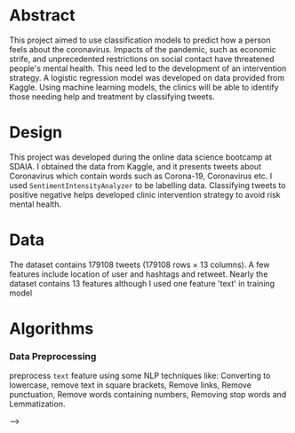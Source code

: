 
# Abstract
This project aimed to use classification models to predict how a person feels about the coronavirus.  Impacts of the pandemic, such as economic strife, and unprecedented restrictions on social contact have threatened people's mental health. This need led to the development of an intervention strategy. A logistic regression model was developed on data provided from Kaggle.  Using machine learning models, the clinics will be able to identify those needing help and treatment by classifying tweets. 

# Design
This project was developed during the online data science bootcamp at SDAIA. I obtained the data from Kaggle, and it presents tweets about Coronavirus which contain words such as Corona-19, Coronavirus etc. I used ``SentimentIntensityAnalyzer`` to be labelling data. Classifying tweets to positive negative helps developed clinic intervention strategy to avoid risk mental health.

# Data
The dataset contains 179108 tweets (179108 rows × 13 columns). A few features include location of user and hashtags and retweet. Nearly the dataset contains 13 features although I used one feature 'text' in training model

# Algorithms

### Data Preprocessing
preprocess ``text`` feature using some NLP techniques like: Converting to lowercase, remove text in square brackets, Remove links, Remove punctuation, Remove words containing numbers, Removing stop words and Lemmatization.
<!-- 
### Models
Logistic regression, naive bayes, neural Network, and support vector machine classifiers were used before settling on logistic regression as the model with strongest cross-validation performance.

### Model Evaluation and Selection
<!--  -->
<!-- 
Final Logistic regression scores: 99 features (7 numeric) with class weights

Accuracy 0.797
F1 0.791 micro, 0.679 macro
precision 0.792 micro, 0.722 macro
recall 0.797 micro, 0.658 macro
Holdout

Accuracy: 0.802
F1: 0.795 micro, 0.685 macro
Precision: 0.796 micro, 0.725 macro
Recall: 0.802 micro, 0.664 macro


# Tools
Numpy and Pandas for data manipulation
Scikit-learn for modeling
Matplotlib and Seaborn for plotting
Tableau for interactive visualizations -->

 -->

